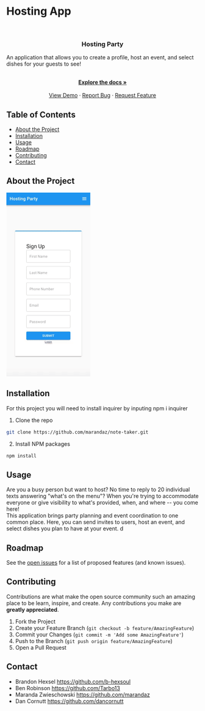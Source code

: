 # Hosting App

<br />
<p align="center">
  <h3 align="center">Hosting Party</h3>
    An application that allows you to create a profile, host an event, and select dishes for your guests to see!
  <p align="center">
    <br />
    <a href="https://github.com/HostingParty/HostingApp"><strong>Explore the docs »</strong></a>
    <br />
    <br />
    <a href="https://github.com/HostingParty/HostingApp">View Demo</a>
    ·
    <a href="https://github.com/HostingParty/HostingApp/issues">Report Bug</a>
    ·
    <a href="https://github.com/HostingParty/HostingApp/issues">Request Feature</a>
  </p>
</p>


## Table of Contents

* [About the Project](#about-the-project) 
* [Installation](#installation)
* [Usage](#usage)
* [Roadmap](#roadmap)
* [Contributing](#contributing)
* [Contact](#contact)

## About the Project

![Hosting Party Gif](./client/public/giphy.gif)

## Installation

For this project you will need to install inquirer by inputing npm i inquirer

1. Clone the repo
```sh
git clone https://github.com/marandaz/note-taker.git
```
2. Install NPM packages
```sh
npm install
```

## Usage

Are you a busy person but want to host? No time to reply to 20 individual texts answering "what's on the menu"? When you're trying to accommodate everyone or give visibility to what's provided, when, and where -- you come here! 
<br>
This application brings party planning and event coordination to one common place. Here, you can send invites to users, host an event, and select dishes you plan to have at your event. d



## Roadmap
See the [open issues](https://github.com/HostingParty/HostingApp/issues) for a list of proposed features (and known issues).

## Contributing
Contributions are what make the open source community such an amazing place to be learn, inspire, and create. Any contributions you make are **greatly appreciated**.

1. Fork the Project
2. Create your Feature Branch (`git checkout -b feature/AmazingFeature`)
3. Commit your Changes (`git commit -m 'Add some AmazingFeature'`)
4. Push to the Branch (`git push origin feature/AmazingFeature`)
5. Open a Pull Request



## Contact
* Brandon Hexsel https://github.com/b-hexsoul 
* Ben Robinson https://github.com/Tarbo13 
* Maranda Zwieschowski https://github.com/marandaz 
* Dan Cornutt https://github.com/dancornutt

